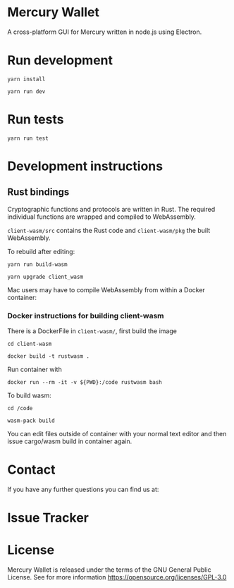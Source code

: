 # Mercury Wallet

A cross-platform GUI for Mercury written in node.js using Electron.


# Run development

`yarn install`

`yarn run dev`


# Run tests

`yarn run test`


# Development instructions

## Rust bindings

Cryptographic functions and protocols are written in Rust. The required individual functions
are wrapped and compiled to WebAssembly.

`client-wasm/src` contains the Rust code and `client-wasm/pkg` the built WebAssembly.

To rebuild after editing:

`yarn run build-wasm`

`yarn upgrade client_wasm`


Mac users may have to compile WebAssembly from within a Docker container:


### Docker instructions for building client-wasm

There is a DockerFile in `client-wasm/`, first build the image

`cd client-wasm`

`docker build -t rustwasm .`

Run container with

`docker run --rm -it -v ${PWD}:/code rustwasm bash`

To build wasm:

`cd /code`

`wasm-pack build`

You can edit files outside of container with your normal text editor and then
issue cargo/wasm build in container again.

# Contact

If you have any further questions you can find us at:

# Issue Tracker

# License 

Mercury Wallet is released under the terms of the GNU General Public License. See for more information https://opensource.org/licenses/GPL-3.0
